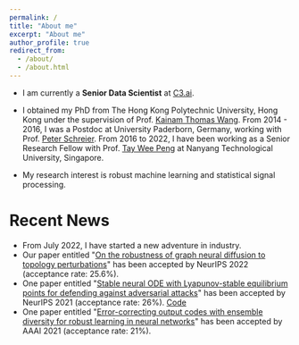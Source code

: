 ```yaml
---
permalink: /
title: "About me"
excerpt: "About me"
author_profile: true
redirect_from: 
  - /about/
  - /about.html
---
```


* I am currently a <b>Senior Data Scientist</b> at [C3.ai](https://c3.ai/).

* I obtained my PhD from The Hong Kong Polytechnic University, Hong Kong under the supervision of Prof. [Kainam Thomas Wang](https://scholar.google.se/citations?user=kCs2aSQAAAAJ&hl=en). From 2014 - 2016, I was a Postdoc at University Paderborn, Germany, working with Prof. [Peter Schreier](https://sst-group.org/). From 2016 to 2022, I have been working as a Senior Research Fellow with Prof. [Tay Wee Peng](https://personal.ntu.edu.sg/wptay/) at Nanyang Technological University, Singapore.

* My research interest is robust machine learning and statistical signal processing.


# Recent News
* From July 2022, I have started a new adventure in industry.
* Our paper entitled "[On the robustness of graph neural diffusion to topology perturbations](https://arxiv.org/abs/2209.07754)"  has been accepted by
NeurIPS 2022 (acceptance rate: 25.6%).
* One paper entitled "[Stable neural ODE with Lyapunov-stable equilibrium points for defending against adversarial attacks](https://arxiv.org/abs/2110.12976)" has been accepted by 
NeurIPS 2021 (acceptance rate: 26%). [Code](https://github.com/kangqiyu/SODEF)
* One paper entitled "[Error-correcting output codes with ensemble diversity for robust learning in neural networks](https://arxiv.org/abs/1912.00181)" has been accepted by AAAI 2021 (acceptance rate: 21%).


